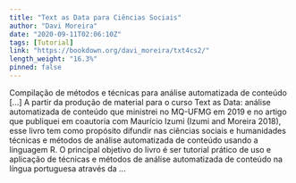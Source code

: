 ```yaml
---
title: "Text as Data para Ciências Sociais"
author: "Davi Moreira"
date: "2020-09-11T02:06:10Z"
tags: [Tutorial]
link: "https://bookdown.org/davi_moreira/txt4cs2/"
length_weight: "16.3%"
pinned: false
---
```


Compilação de métodos e técnicas para análise automatizada de conteúdo [...] A partir da produção de material para o curso Text as Data: análise automatizada de conteúdo que ministrei no MQ-UFMG em 2019 e no artigo que publiquei em coautoria com Maurício Izumi (Izumi and Moreira 2018), esse livro tem como propósito difundir nas ciências sociais e humanidades técnicas e métodos de análise automatizada de conteúdo usando a linguagem R. O principal objetivo do livro é ser tutorial prático de uso e aplicação de técnicas e métodos de análise automatizada de conteúdo na língua portuguesa através da  ...
